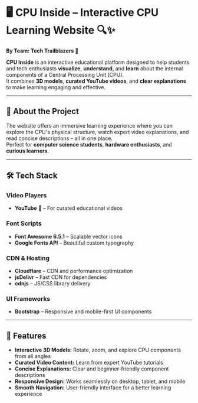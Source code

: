 # 🖥️ CPU Inside – Interactive CPU Learning Website 🔍✨
**By Team: Tech Trailblazers 🚀**

**CPU Inside** is an interactive educational platform designed to help students and tech enthusiasts **visualize**, **understand**, and **learn** about the internal components of a Central Processing Unit (CPU).  
It combines **3D models**, **curated YouTube videos**, and **clear explanations** to make learning engaging and effective.

---

## 🚀 About the Project

The website offers an immersive learning experience where you can explore the CPU's physical structure, watch expert video explanations, and read concise descriptions – all in one place.  
Perfect for **computer science students**, **hardware enthusiasts**, and **curious learners**.

---

## 🛠️ Tech Stack

### **Video Players**
- **YouTube** 🎥 – For curated educational videos

### **Font Scripts**
- **Font Awesome 6.5.1** – Scalable vector icons  
- **Google Fonts API** – Beautiful custom typography

### **CDN & Hosting**
- **Cloudflare** – CDN and performance optimization  
- **jsDelivr** – Fast CDN for dependencies  
- **cdnjs** – JS/CSS library delivery

### **UI Frameworks**
- **Bootstrap** – Responsive and mobile-first UI components

---

## 🎯 Features

- **Interactive 3D Models:** Rotate, zoom, and explore CPU components from all angles  
- **Curated Video Content:** Learn from expert YouTube tutorials  
- **Concise Explanations:** Clear and beginner-friendly component descriptions  
- **Responsive Design:** Works seamlessly on desktop, tablet, and mobile  
- **Smooth Navigation:** User-friendly interface for a better learning experience
